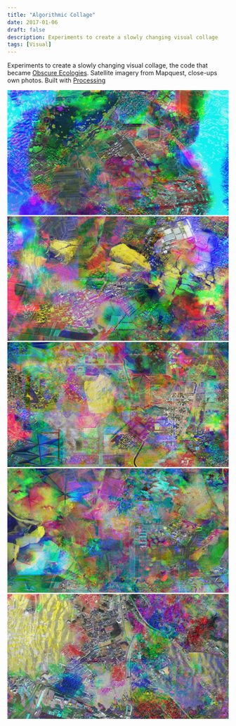```yaml
---
title: "Algorithmic Collage"
date: 2017-01-06
draft: false
description: Experiments to create a slowly changing visual collage
tags: [Visual]
---
```

Experiments to create a slowly changing visual collage, the code that became [Obscure Ecologies](/posts/projects/obscure_ecologies).
Satellite imagery from Mapquest, close-ups own photos. Built with [Processing](http://www.processing.org)

![captured frame](z9.jpg)
![captured frame](z13.jpg)
![captured frame](z20.jpg)
![captured frame](z24.jpg)
![captured frame](z28.jpg)
